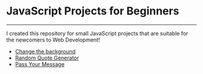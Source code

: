 <h1>JavaScript Projects for Beginners</h1>
<hr>
<p>I created this repository for small JavaScript projects that are suitable for the newcomers to Web Development!</p>


<ul>
  <li><a href='https://canan0063.github.io/javascript-projects-beginner/change-backgroundcolor/change-bg-index.html'>Change the background</a></li>
  <li><a href='https://canan0063.github.io/javascript-projects-beginner/random-quote-generator/random-quote.html'>Random Quote Generator</a></li>
  <li><a href='https://canan0063.github.io/javascript-projects-beginner/pass-message-web/index.html'>Pass Your Message</a></li>
</ul>
